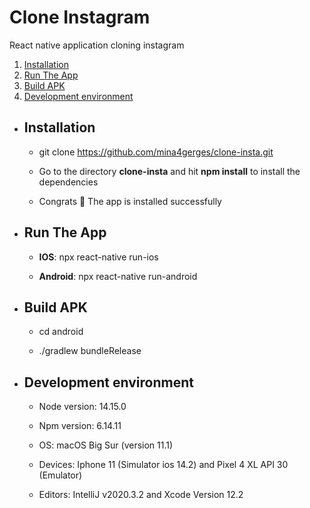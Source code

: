 # Clone Instagram

React native application cloning instagram

1. [Installation](#installation)
2. [Run The App](#runTheApp)
2. [Build APK](#buildAPK)
3. [Development environment](#developementEnvirement)

- <h2 name="installation">Installation</h2>

    - git clone https://github.com/mina4gerges/clone-insta.git

    - Go to the directory **clone-insta** and hit **npm install** to install the dependencies

    - Congrats 🎉 The app is installed successfully

- <h2 name="runTheApp">Run The App</h2>

    - **IOS**: npx react-native run-ios

    - **Android**: npx react-native run-android

- <h2 name="buildAPK">Build APK</h2>

  - cd android

  - ./gradlew bundleRelease

- <h2 name="developementEnvirement">Development environment</h2>

    - Node version: 14.15.0

    - Npm version: 6.14.11

    - OS: macOS Big Sur (version 11.1)
  
    - Devices: Iphone 11 (Simulator ios 14.2) and Pixel 4 XL API 30 (Emulator)
  
    - Editors: IntelliJ v2020.3.2 and Xcode Version 12.2
    
